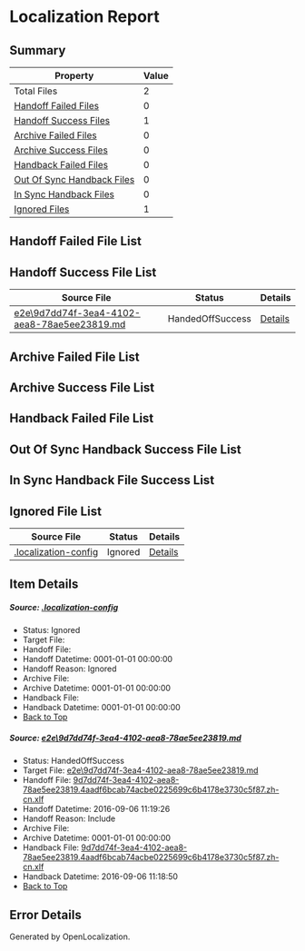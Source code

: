 # <a name='report-top'></a> Localization Report

## Summary
 Property | Value 
 -------- | ----- 
 Total Files | 2
[ Handoff Failed Files ](#handoff-failed-list)| 0
[ Handoff Success Files ](#handoff-success-list)| 1
[ Archive Failed Files ](#archive-failed-list)| 0
[ Archive Success Files ](#archive-success-list)| 0
[ Handback Failed Files ](#handback-failed-list)| 0
[ Out Of Sync Handback Files ](#outofsync-handback-success-list)| 0
[ In Sync Handback Files ](#insync-handback-success-list)| 0
[ Ignored Files ](#ignored-list)| 1

## <a name='handoff-failed-list'></a> Handoff Failed File List

## <a name='handoff-success-list'></a> Handoff Success File List
 Source File | Status | Details 
 ----------- | ------ | ------- 
 [e2e\9d7dd74f-3ea4-4102-aea8-78ae5ee23819.md](https://github.com/OpenLocalizationTestOrg/ol-test0/blob/dcab74772eec24ef101f3671fe4efffc317338c5/e2e/9d7dd74f-3ea4-4102-aea8-78ae5ee23819.md) | HandedOffSuccess | [Details](#5f6561ed3414a28f3bb0a2a7d2529b15a513aff41)

## <a name='archive-failed-list'></a> Archive Failed File List

## <a name='archive-success-list'></a> Archive Success File List

## <a name='handback-failed-list'></a> Handback Failed File List

## <a name='outofsync-handback-success-list'></a> Out Of Sync Handback Success File List

## <a name='insync-handback-success-list'></a> In Sync Handback File Success List

## <a name='ignored-list'></a> Ignored File List
 Source File | Status | Details 
 ----------- | ------ | ------- 
 [.localization-config](https://github.com/OpenLocalizationTestOrg/ol-test0/blob/dcab74772eec24ef101f3671fe4efffc317338c5/.localization-config) | Ignored | [Details](#3d4f252ac210baf56311d7e97dcc2db10974dbd20)

## Item Details
##### <a name='3d4f252ac210baf56311d7e97dcc2db10974dbd20'></a> Source: [.localization-config](https://github.com/OpenLocalizationTestOrg/ol-test0/blob/dcab74772eec24ef101f3671fe4efffc317338c5/.localization-config)
* Status: Ignored
* Target File: 
* Handoff File: 
* Handoff Datetime: 0001-01-01 00:00:00
* Handoff Reason: Ignored
* Archive File: 
* Archive Datetime: 0001-01-01 00:00:00
* Handback File: 
* Handback Datetime: 0001-01-01 00:00:00
* [Back to Top](#report-top)

##### <a name='5f6561ed3414a28f3bb0a2a7d2529b15a513aff41'></a> Source: [e2e\9d7dd74f-3ea4-4102-aea8-78ae5ee23819.md](https://github.com/OpenLocalizationTestOrg/ol-test0/blob/dcab74772eec24ef101f3671fe4efffc317338c5/e2e/9d7dd74f-3ea4-4102-aea8-78ae5ee23819.md)
* Status: HandedOffSuccess
* Target File: [e2e\9d7dd74f-3ea4-4102-aea8-78ae5ee23819.md](https://github.com/OpenLocalizationTestOrg/ol-test0-zhcn/blob/d026196344dd99d59745820de2e42d0129833708/e2e/9d7dd74f-3ea4-4102-aea8-78ae5ee23819.md)
* Handoff File: [9d7dd74f-3ea4-4102-aea8-78ae5ee23819.4aadf6bcab74acbe0225699c6b4178e3730c5f87.zh-cn.xlf](https://github.com/OpenLocalizationTestOrg/ol-test0-handoff/blob/9abf4b4287f03317c8a082059d5ba1ac8d96654b/ol-handoff/OpenLocalizationTestOrg/ol-test0-zhcn/ci/ht/9d7dd74f-3ea4-4102-aea8-78ae5ee23819.4aadf6bcab74acbe0225699c6b4178e3730c5f87.zh-cn.xlf)
* Handoff Datetime: 2016-09-06 11:19:26
* Handoff Reason: Include
* Archive File: 
* Archive Datetime: 0001-01-01 00:00:00
* Handback File: [9d7dd74f-3ea4-4102-aea8-78ae5ee23819.4aadf6bcab74acbe0225699c6b4178e3730c5f87.zh-cn.xlf](https://github.com/OpenLocalizationTestOrg/ol-test0-handback/blob/04d3f3c1c2e35f2905d0bffad9bb667f45655117/ol-handback/OpenLocalizationTestOrg/ol-test0-zhcn/ci/ht/9d7dd74f-3ea4-4102-aea8-78ae5ee23819.4aadf6bcab74acbe0225699c6b4178e3730c5f87.zh-cn.xlf)
* Handback Datetime: 2016-09-06 11:18:50
* [Back to Top](#report-top)


## Error Details

Generated by OpenLocalization.
